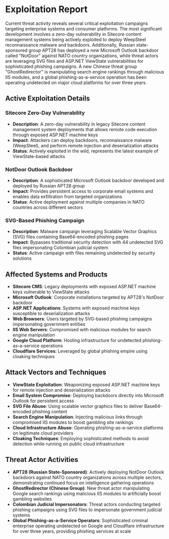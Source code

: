 # Exploitation Report

Current threat activity reveals several critical exploitation campaigns targeting enterprise systems and consumer platforms. The most significant development involves a zero-day vulnerability in Sitecore content management systems being actively exploited to deploy WeepSteel reconnaissance malware and backdoors. Additionally, Russian state-sponsored group APT28 has deployed a new Microsoft Outlook backdoor called "NotDoor" against NATO country organizations, while threat actors are leveraging SVG files and ASP.NET ViewState vulnerabilities for sophisticated phishing campaigns. A new Chinese threat group "GhostRedirector" is manipulating search engine rankings through malicious IIS modules, and a global phishing-as-a-service operation has been operating undetected on major cloud platforms for over three years.

## Active Exploitation Details

### Sitecore Zero-Day Vulnerability
- **Description**: A zero-day vulnerability in legacy Sitecore content management system deployments that allows remote code execution through exposed ASP.NET machine keys
- **Impact**: Attackers can deploy backdoors, reconnaissance malware (WeepSteel), and perform remote injection and deserialization attacks
- **Status**: Actively exploited in the wild, represents the latest example of ViewState-based attacks

### NotDoor Outlook Backdoor
- **Description**: A sophisticated Microsoft Outlook backdoor developed and deployed by Russian APT28 group
- **Impact**: Provides persistent access to corporate email systems and enables data exfiltration from targeted organizations
- **Status**: Active deployment against multiple companies in NATO countries across different sectors

### SVG-Based Phishing Campaign
- **Description**: Malware campaign leveraging Scalable Vector Graphics (SVG) files containing Base64-encoded phishing pages
- **Impact**: Bypasses traditional security detection with 44 undetected SVG files impersonating Colombian judicial system
- **Status**: Active campaign with files remaining undetected by security solutions

## Affected Systems and Products

- **Sitecore CMS**: Legacy deployments with exposed ASP.NET machine keys vulnerable to ViewState attacks
- **Microsoft Outlook**: Corporate installations targeted by APT28's NotDoor backdoor
- **ASP.NET Applications**: Systems with exposed machine keys susceptible to deserialization attacks
- **Web Browsers**: Users targeted by SVG-based phishing campaigns impersonating government entities
- **IIS Web Servers**: Compromised with malicious modules for search engine manipulation
- **Google Cloud Platform**: Hosting infrastructure for undetected phishing-as-a-service operations
- **Cloudflare Services**: Leveraged by global phishing empire using cloaking techniques

## Attack Vectors and Techniques

- **ViewState Exploitation**: Weaponizing exposed ASP.NET machine keys for remote injection and deserialization attacks
- **Email System Compromise**: Deploying backdoors directly into Microsoft Outlook for persistent access
- **SVG File Abuse**: Using scalable vector graphics files to deliver Base64-encoded phishing content
- **Search Engine Manipulation**: Injecting malicious links through compromised IIS modules to boost gambling site rankings
- **Cloud Infrastructure Abuse**: Operating phishing-as-a-service platforms on legitimate cloud providers
- **Cloaking Techniques**: Employing sophisticated methods to avoid detection while running on public cloud infrastructure

## Threat Actor Activities

- **APT28 (Russian State-Sponsored)**: Actively deploying NotDoor Outlook backdoors against NATO country organizations across multiple sectors, demonstrating continued focus on intelligence gathering operations
- **GhostRedirector (Chinese Group)**: New threat actor manipulating Google search rankings using malicious IIS modules to artificially boost gambling websites
- **Colombian Judicial Impersonators**: Threat actors conducting targeted phishing campaigns using SVG files to impersonate government judicial systems
- **Global Phishing-as-a-Service Operators**: Sophisticated criminal enterprise operating undetected on Google and Cloudflare infrastructure for over three years, providing phishing services at scale